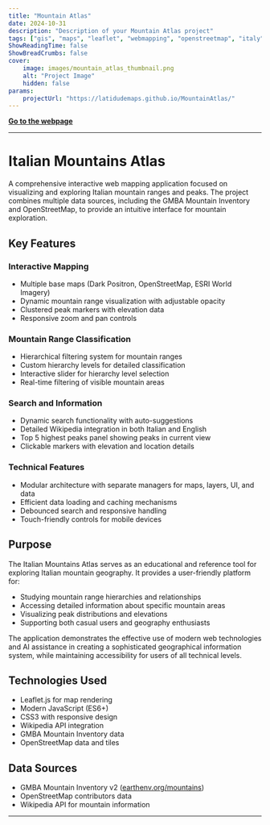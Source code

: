 ```yaml
---
title: "Mountain Atlas"
date: 2024-10-31
description: "Description of your Mountain Atlas project"
tags: ["gis", "maps", "leaflet", "webmapping", "openstreetmap", "italy", "mountains", "geography", "interactive-map"]
ShowReadingTime: false
ShowBreadCrumbs: false
cover:
    image: images/mountain_atlas_thumbnail.png
    alt: "Project Image"
    hidden: false
params:
    projectUrl: "https://latidudemaps.github.io/MountainAtlas/"
---
```


**[Go to the webpage](https://latidudemaps.github.io/MountainAtlas/)**

---
# Italian Mountains Atlas

A comprehensive interactive web mapping application focused on visualizing and exploring Italian mountain ranges and peaks. The project combines multiple data sources, including the GMBA Mountain Inventory and OpenStreetMap, to provide an intuitive interface for mountain exploration.

## Key Features

### Interactive Mapping
- Multiple base maps (Dark Positron, OpenStreetMap, ESRI World Imagery)
- Dynamic mountain range visualization with adjustable opacity
- Clustered peak markers with elevation data
- Responsive zoom and pan controls

### Mountain Range Classification
- Hierarchical filtering system for mountain ranges
- Custom hierarchy levels for detailed classification
- Interactive slider for hierarchy level selection
- Real-time filtering of visible mountain areas

### Search and Information
- Dynamic search functionality with auto-suggestions
- Detailed Wikipedia integration in both Italian and English
- Top 5 highest peaks panel showing peaks in current view
- Clickable markers with elevation and location details

### Technical Features
- Modular architecture with separate managers for maps, layers, UI, and data
- Efficient data loading and caching mechanisms
- Debounced search and responsive handling
- Touch-friendly controls for mobile devices

## Purpose

The Italian Mountains Atlas serves as an educational and reference tool for exploring Italian mountain geography. It provides a user-friendly platform for:
- Studying mountain range hierarchies and relationships
- Accessing detailed information about specific mountain areas
- Visualizing peak distributions and elevations
- Supporting both casual users and geography enthusiasts

The application demonstrates the effective use of modern web technologies and AI assistance in creating a sophisticated geographical information system, while maintaining accessibility for users of all technical levels.

## Technologies Used

- Leaflet.js for map rendering
- Modern JavaScript (ES6+)
- CSS3 with responsive design
- Wikipedia API integration
- GMBA Mountain Inventory data
- OpenStreetMap data and tiles

## Data Sources

- GMBA Mountain Inventory v2 ([earthenv.org/mountains](https://www.earthenv.org/mountains))
- OpenStreetMap contributors data
- Wikipedia API for mountain information
---